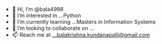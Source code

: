- 👋 Hi, I’m @bala4998
- 👀 I’m interested in ...Python
- 🌱 I’m currently learning ...Masters in Information Systems
- 💞️ I’m looking to collaborate on ...
- 📫 Reach me at ...balakrishna.kundanapalli@gmail.com

<!---
bala4998/bala4998 is a ✨ special ✨ repository because its `README.md` (this file) appears on your GitHub profile.
You can click the Preview link to take a look at your changes.
--->
